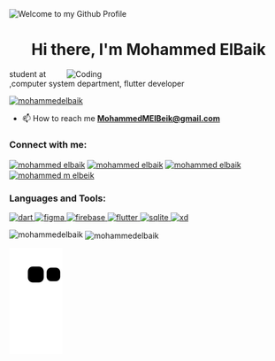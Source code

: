 <img src="https://github.com/BrunnerLivio/brunnerlivio/raw/master/images/welcome.png?raw=true" alt="Welcome to my Github Profile" style="max-width: 100%;">


<h1 align="center">Hi there, I'm Mohammed ElBaik</h1>
<img align="right" alt="Coding" width="400" src="https://camo.githubusercontent.com/c1dcb74cc1c1835b1d716f5051499a2814c683c806b15f04b0eba492863703e9/68747470733a2f2f63646e2e6472696262626c652e636f6d2f75736572732f3733303730332f73637265656e73686f74732f363538313234332f6176656e746f2e676966">
<p align="left"> student at ,computer system department, flutter developer </p>

<p align="left"> <a href="https://github.com/ryo-ma/github-profile-trophy"><img src="https://github-profile-trophy.vercel.app/?username=mohammedelbaik" alt="mohammedelbaik" /></a> </p>

- 📫 How to reach me **MohammedMElBeik@gmail.com**

<h3 align="left">Connect with me:</h3>
<p align="left">
<a href="https://dev.to/mohammed elbaik" target="blank"><img align="center" src="https://raw.githubusercontent.com/rahuldkjain/github-profile-readme-generator/master/src/images/icons/Social/devto.svg" alt="mohammed elbaik" height="30" width="40" /></a>
<a href="https://twitter.com/mohammed elbaik" target="blank"><img align="center" src="https://raw.githubusercontent.com/rahuldkjain/github-profile-readme-generator/master/src/images/icons/Social/twitter.svg" alt="mohammed elbaik" height="30" width="40" /></a>
<a href="https://linkedin.com/in/mohammed elbaik" target="blank"><img align="center" src="https://raw.githubusercontent.com/rahuldkjain/github-profile-readme-generator/master/src/images/icons/Social/linked-in-alt.svg" alt="mohammed elbaik" height="30" width="40" /></a>
<a href="https://fb.com/mohammed m elbeik" target="blank"><img align="center" src="https://raw.githubusercontent.com/rahuldkjain/github-profile-readme-generator/master/src/images/icons/Social/facebook.svg" alt="mohammed m elbeik" height="30" width="40" /></a>
</p>

<h3 align="left">Languages and Tools:</h3>
<p align="left"> <a href="https://dart.dev" target="_blank" rel="noreferrer"> <img src="https://www.vectorlogo.zone/logos/dartlang/dartlang-icon.svg" alt="dart" width="40" height="40"/> </a> <a href="https://www.figma.com/" target="_blank" rel="noreferrer"> <img src="https://www.vectorlogo.zone/logos/figma/figma-icon.svg" alt="figma" width="40" height="40"/> </a> <a href="https://firebase.google.com/" target="_blank" rel="noreferrer"> <img src="https://www.vectorlogo.zone/logos/firebase/firebase-icon.svg" alt="firebase" width="40" height="40"/> </a> <a href="https://flutter.dev" target="_blank" rel="noreferrer"> <img src="https://www.vectorlogo.zone/logos/flutterio/flutterio-icon.svg" alt="flutter" width="40" height="40"/> </a> <a href="https://www.sqlite.org/" target="_blank" rel="noreferrer"> <img src="https://www.vectorlogo.zone/logos/sqlite/sqlite-icon.svg" alt="sqlite" width="40" height="40"/> </a> <a href="https://www.adobe.com/products/xd.html" target="_blank" rel="noreferrer"> <img src="https://cdn.worldvectorlogo.com/logos/adobe-xd.svg" alt="xd" width="40" height="40"/> </a> </p>

<p><img align="left" src="https://github-readme-stats.vercel.app/api/top-langs?username=mohammedelbaik&show_icons=true&locale=en&layout=compact" alt="mohammedelbaik" /></p>

<p>&nbsp;<img align="center" src="https://github-readme-stats.vercel.app/api?username=mohammedelbaik&show_icons=true&locale=en" alt="mohammedelbaik" /></p>
<img src="https://github.com/rafaballerini/rafaballerini/raw/output/github-contribution-grid-snake.svg" alt="Snake animation" style="max-width: 100%;">
